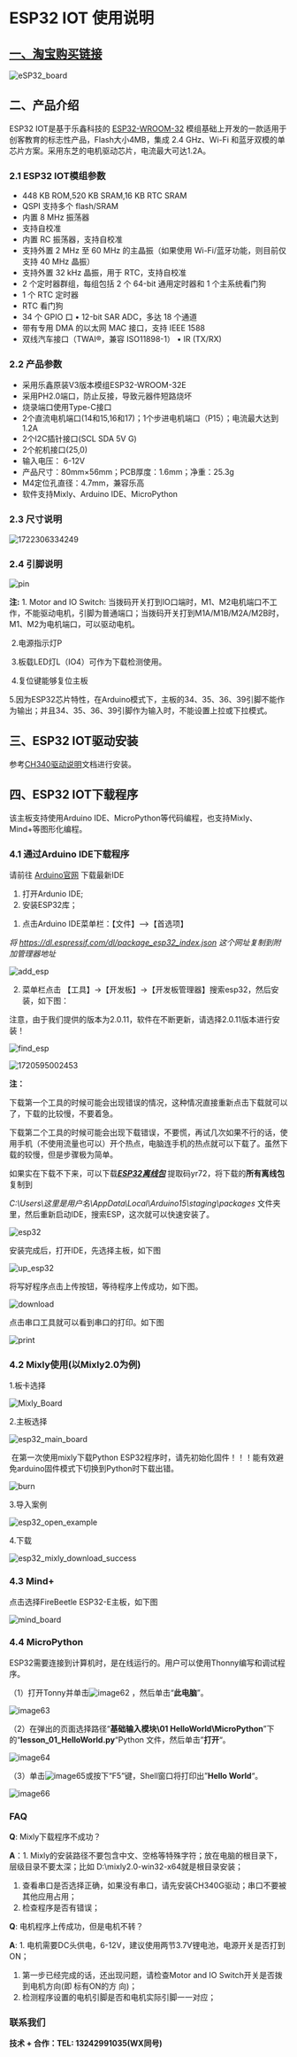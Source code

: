 # ESP32 IOT 使用说明

## [一、淘宝购买链接](https://item.taobao.com/item.htm?ali_refid=a3_430582_1006:1209150026:N:bHry0KBYQUueXMqvQBLQ7A==:ae7ad87b821c162939f1053fd9a53067&ali_trackid=162_ae7ad87b821c162939f1053fd9a53067&id=778630577370&skuId=5318380828567&spm=a21n57.1.0.0)

![eSP32_board](pictures/eSP32_board.png)

## 二、产品介绍

ESP32 IOT是基于乐鑫科技的 [ESP32-WROOM-32](https://www.espressif.com/sites/default/files/documentation/esp32-wroom-32_datasheet_cn.pdf) 模组基础上开发的一款适用于创客教育的标志性产品，Flash大小4MB，集成 2.4 GHz、Wi-Fi 和蓝牙双模的单芯片方案。采用东芝的电机驱动芯片，电流最大可达1.2A。

### 2.1 ESP32 IOT模组参数

- 448 KB ROM,520 KB SRAM,16 KB RTC SRAM
- QSPI 支持多个 flash/SRAM
- 内置 8 MHz 振荡器
- 支持自校准
- 内置 RC 振荡器，支持自校准
- 支持外置 2 MHz 至 60 MHz 的主晶振（如果使用 Wi-Fi/蓝牙功能，则目前仅支持 40 MHz 晶振）
- 支持外置 32 kHz 晶振，用于 RTC，支持自校准
- 2 个定时器群组，每组包括 2 个 64-bit 通用定时器和 1 个主系统看门狗
- 1 个 RTC 定时器
- RTC 看门狗
- 34 个 GPIO 口 • 12-bit SAR ADC，多达 18 个通道
- 带有专用 DMA 的以太网 MAC 接口，支持 IEEE 1588
- 双线汽车接口（TWAI®，兼容 ISO11898-1） • IR (TX/RX)

### 2.2 产品参数

- 采用乐鑫原装V3版本模组ESP32-WROOM-32E
- 采用PH2.0端口，防止反接，导致元器件短路烧坏
- 烧录端口使用Type-C接口
- 2个直流电机端口(14和15,16和17)；1个步进电机端口（P15）；电流最大达到1.2A
- 2个I2C插针接口(SCL SDA 5V G)
- 2个舵机接口(25,0)
- 输入电压： 6-12V
- 产品尺寸：80mm×56mm；PCB厚度：1.6mm；净重：25.3g
- M4定位孔直径：4.7mm，兼容乐高
- 软件支持Mixly、Arduino IDE、MicroPython

### 2.3 尺寸说明

![1722306334249](pictures/1722306334249.png)

### 2.4 引脚说明

![pin](pictures/pin.jpg)

**注:** 1. Motor and IO Switch: 当拨码开关打到IO口端时，M1、M2电机端口不工作，不能驱动电机，引脚为普通端口；当拨码开关打到M1A/M1B/M2A/M2B时，M1、M2为电机端口，可以驱动电机。

​      2.电源指示灯P

​      3.板载LED灯L（IO4）可作为下载检测使用。

​      4.复位键能够复位主板

​      5.因为ESP32芯片特性，在Arduino模式下，主板的34、35、36、39引脚不能作为输出；并且34、35、36、39引脚作为输入时，不能设置上拉或下拉模式。

## 三、ESP32 IOT驱动安装

参考[CH340驱动说明](https://docs.emakefun.com/CH340/CH340/)文档进行安装。

## 四、ESP32 IOT下载程序

该主板支持使用Arduino IDE、MicroPython等代码编程，也支持Mixly、Mind+等图形化编程。

### 4.1 通过Arduino IDE下载程序

请前往 [Arduino官网](https://www.arduino.cc/en/Main/Software) 下载最新IDE

1. 打开Ardunio IDE;
2. 安装ESP32库；

1) 点击Arduino IDE菜单栏：【文件】-->【首选项】

*将     https://dl.espressif.com/dl/package_esp32_index.json   这个网址复制到附加管理器地址*

![add_esp](pictures/add_esp.png)

2) 菜单栏点击 【工具】->【开发板】->【开发板管理器】搜索esp32，然后安装，如下图：

注意，由于我们提供的版本为2.0.11，软件在不断更新，请选择2.0.11版本进行安装！

![find_esp](pictures/find_esp.png)

![1720595002453](pictures/1720595002453.png)

**注：**

下载第一个工具的时候可能会出现错误的情况，这种情况直接重新点击下载就可以了，下载的比较慢，不要着急。

下载第二个工具的时候可能会出现下载错误，不要慌，再试几次如果不行的话，使用手机（不使用流量也可以）开个热点，电脑连手机的热点就可以下载了。虽然下载的较慢，但是步骤极为简单。

如果实在下载不下来，可以下载[***ESP32离线包***](https://pan.baidu.com/s/19OUSYsmnxuPUzoS27aucDA ) 提取码yr72，将下载的**所有离线包**复制到

 *C:\Users\这里是用户名\AppData\Local\Arduino15\staging\packages*  文件夹里，然后重新启动IDE，搜索ESP，这次就可以快速安装了。

![esp32](pictures/esp32.png)

安装完成后，打开IDE，先选择主板，如下图

![up_esp32](pictures/up_esp32.png)

将写好程序点击上传按钮，等待程序上传成功，如下图。

![download](pictures/download.png)

点击串口工具就可以看到串口的打印。如下图

![print](pictures/print.png)



### 4.2 Mixly使用(以Mixly2.0为例)

1.板卡选择

![Mixly_Board](pictures/mixly_board.png)

2.主板选择

![esp32_main_board](pictures/esp32_main_board.png)

​	在第一次使用mixly下载Python ESP32程序时，请先初始化固件！！！能有效避免arduino固件模式下切换到Python时下载出错。

![burn](pictures/burn.png)

3.导入案例

![esp32_open_example](pictures/esp32_open_example.png)

4.下载

![esp32_mixly_download_success](pictures/esp32_mixly_download_success.png)



### 4.3 Mind+

点击选择FireBeetle ESP32-E主板，如下图

![mind_board](pictures/mind_board.png)

### 4.4 MicroPython

ESP32需要连接到计算机时，是在线运行的。用户可以使用Thonny编写和调试程序。

（1）打开Tonny并单击![image62](pictures/image62.jpeg) ，然后单击“**此电脑**”。

![image63](pictures/image63.jpeg)

（2）在弹出的页面选择路径“**基础输入模块\01 HelloWorld\MicroPython**”下的“**lesson_01_HelloWorld.py**“Python 文件，然后单击”**打开**“。

![image64](pictures/image64.jpeg)

（3）单击![image65](pictures/image65.jpeg)或按下“F5”键，Shell窗口将打印出”**Hello World**“。

![image66](pictures/image66.jpeg)



### FAQ

**Q**: Mixly下载程序不成功？

**A**：1. Mixly的安装路径不要包含中文、空格等特殊字符；放在电脑的根目录下，层级目录不要太深；比如 D:\mixly2.0-win32-x64就是根目录安装；

1. 查看串口是否选择正确，如果没有串口，请先安装CH340G驱动；串口不要被其他应用占用；
2. 检查程序是否有错误；

**Q**: 电机程序上传成功，但是电机不转？

**A**: 1. 电机需要DC头供电，6-12V，建议使用两节3.7V锂电池，电源开关是否打到ON；

1. 第一步已经完成的话，还出现问题，请检查Motor and IO Switch开关是否拨到电机方向(即 标有ON的方 向)；
2. 检测程序设置的电机引脚是否和电机实际引脚一一对应；

### 联系我们

**技术 + 合作：TEL: 13242991035(WX同号)**



